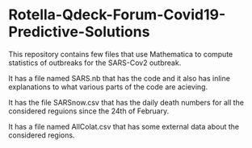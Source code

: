 # Rotella-Qdeck-Forum-Covid19-Predictive-Solutions

This repository contains few files that use Mathematica to compute statistics of outbreaks for the SARS-Cov2 outbreak.

It has a file named SARS.nb that has the code and it also has inline explanations to what various parts of the code are acieving.

It has the file SARSnow.csv that has the daily death numbers for all the considered reguions since the 24th of February.

It has a file named AllColat.csv that has some external data about the considered regions.
